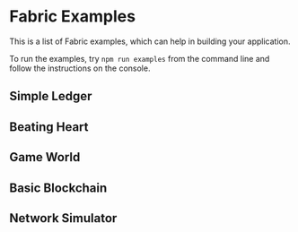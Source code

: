 # Fabric Examples
This is a list of Fabric examples, which can help in building your application.

To run the examples, try `npm run examples` from the command line and follow the
instructions on the console.

## Simple Ledger

## Beating Heart

## Game World

## Basic Blockchain

## Network Simulator
